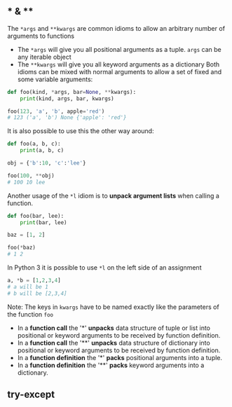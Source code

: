 ## \* & \*\*
The `*args` and `**kwargs` are common idioms to allow an arbitrary number of arguments to functions
- The `*args` will give you all positional arguments as a tuple. `args` can be any iterable object
- The `**kwargs` will give you all keyword arguments as a dictionary
Both idioms can be mixed with normal arguments to allow a set of fixed and some variable arguments:

```python
def foo(kind, *args, bar=None, **kwargs):
    print(kind, args, bar, kwargs)

foo(123, 'a', 'b', apple='red')
# 123 ('a', 'b') None {'apple': 'red'}
```

It is also possible to use this the other way around:

```python
def foo(a, b, c):
    print(a, b, c)

obj = {'b':10, 'c':'lee'}

foo(100, **obj)
# 100 10 lee
```

Another usage of the `*l` idiom is to **unpack argument lists** when calling a function.

```python
def foo(bar, lee):
    print(bar, lee)

baz = [1, 2]

foo(*baz)
# 1 2
```

In Python 3 it is possible to use `*l` on the left side of an assignment
```python
a, *b = [1,2,3,4]
# a will be 1
# b will be [2,3,4]
```
Note: The keys in `kwargs` have to be named exactly like the parameters of  the function `foo`
- In a **function call** the '\*' **unpacks** data structure of tuple or list into positional or keyword arguments to be received by function definition.
- In a **function call** the '\*\*' **unpacks** data structure of dictionary into positional or keyword arguments to be received by function definition.
- In a **function definition** the '\*' **packs** positional arguments into a tuple.
- In a **function definition** the '\*\*' **packs** keyword arguments into a dictionary.

## try-except
